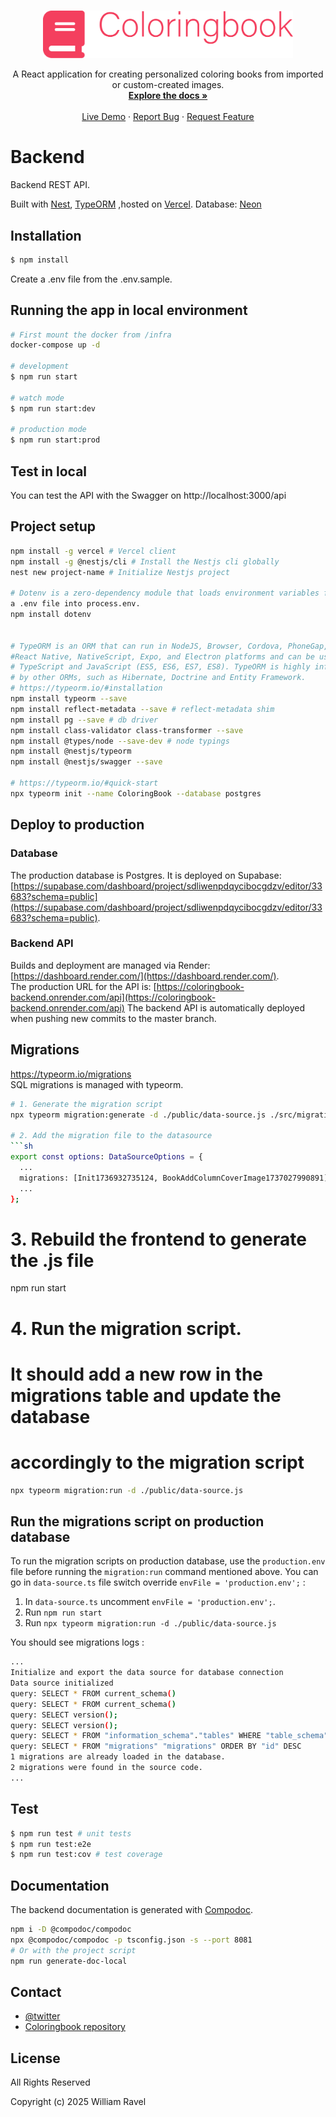 <br />
<p align="center">
<a href="../documents/images/coloringbook_logo_wide.png">
    <img src="../documents/images/coloringbook_logo_wide.png" alt="Coloring Book" width="400" >
  </a>

  <p align="center">
    A React application for creating personalized coloring books from imported or custom-created images.
    <br />
    <a href="https://github.com/willahh/coloringbook"><strong>Explore the docs »</strong></a>
    <br />
    <br />
    <a href="https://willahh.github.io/coloringbook/">Live Demo</a>
    ·
    <a href="https://github.com/willahh/coloringbook/issues">Report Bug</a>
    ·
    <a href="https://github.com/willahh/coloringbook/issues">Request Feature</a>
  </p>
</p>



# Backend
Backend REST API.

Built with [Nest](https://github.com/nestjs/nest), [TypeORM](https://typeorm.io) 
,hosted on [Vercel](https://vercel.com/). Database: [Neon](https://console.neon.tech/app/projects/icy-butterfly-57903853/branches/br-orange-art-a2b2bsgu/tables?database=neondb)



## Installation
```sh
$ npm install
````
Create a .env file from the .env.sample.

## Running the app in local environment
````sh
# First mount the docker from /infra
docker-compose up -d

# development
$ npm run start

# watch mode
$ npm run start:dev

# production mode
$ npm run start:prod
````

## Test in local
You can test the API with the Swagger on http://localhost:3000/api


## Project setup
```sh
npm install -g vercel # Vercel client
npm install -g @nestjs/cli # Install the Nestjs cli globally
nest new project-name # Initialize Nestjs project

# Dotenv is a zero-dependency module that loads environment variables from 
a .env file into process.env.
npm install dotenv


# TypeORM is an ORM that can run in NodeJS, Browser, Cordova, PhoneGap, Ionic, 
#React Native, NativeScript, Expo, and Electron platforms and can be used with 
# TypeScript and JavaScript (ES5, ES6, ES7, ES8). TypeORM is highly influenced
# by other ORMs, such as Hibernate, Doctrine and Entity Framework.
# https://typeorm.io/#installation
npm install typeorm --save
npm install reflect-metadata --save # reflect-metadata shim
npm install pg --save # db driver
npm install class-validator class-transformer --save 
npm install @types/node --save-dev # node typings
npm install @nestjs/typeorm
npm install @nestjs/swagger --save

# https://typeorm.io/#quick-start
npx typeorm init --name ColoringBook --database postgres 
```



## Deploy to production
### Database
The production database is Postgres. It is deployed on Supabase: [https://supabase.com/dashboard/project/sdliwenpdqycibocgdzv/editor/33683?schema=public](https://supabase.com/dashboard/project/sdliwenpdqycibocgdzv/editor/33683?schema=public).



### Backend API
Builds and deployment are managed via Render: [https://dashboard.render.com/](https://dashboard.render.com/).  
The production URL for the API is: [https://coloringbook-backend.onrender.com/api](https://coloringbook-backend.onrender.com/api)
The backend API is automatically deployed when pushing new commits to the master branch.



## Migrations
https://typeorm.io/migrations  
SQL migrations is managed with typeorm.  

```sh
# 1. Generate the migration script
npx typeorm migration:generate -d ./public/data-source.js ./src/migrations/init

# 2. Add the migration file to the datasource
```sh
export const options: DataSourceOptions = {
  ...
  migrations: [Init1736932735124, BookAddColumnCoverImage1737027990891],
  ...
};
```

# 3. Rebuild the frontend to generate the .js file
npm run start

# 4. Run the migration script.
# It should add a new row in the migrations table and update the database 
# accordingly to the migration script
```sh
npx typeorm migration:run -d ./public/data-source.js
```



## Run the migrations script on production database
To run the migration scripts on production database, use the `production.env` 
file before running the `migration:run` command mentioned above. You can
go in `data-source.ts` file switch override `envFile = 'production.env';` : 

1. In `data-source.ts` uncomment `envFile = 'production.env';`.
2. Run `npm run start` 
3. Run `npx typeorm migration:run -d ./public/data-source.js`

You should see migrations logs :
```sh
...
Initialize and export the data source for database connection
Data source initialized
query: SELECT * FROM current_schema()
query: SELECT * FROM current_schema()
query: SELECT version();
query: SELECT version();
query: SELECT * FROM "information_schema"."tables" WHERE "table_schema" = 'public' AND "table_name" = 'migrations'
query: SELECT * FROM "migrations" "migrations" ORDER BY "id" DESC
1 migrations are already loaded in the database.
2 migrations were found in the source code.
...
```


## Test

```bash
$ npm run test # unit tests
$ npm run test:e2e 
$ npm run test:cov # test coverage
```



## Documentation
The backend documentation is generated with [Compodoc](https://compodoc.app/).
````sh
npm i -D @compodoc/compodoc
npx @compodoc/compodoc -p tsconfig.json -s --port 8081
# Or with the project script
npm run generate-doc-local
````



## Contact
- [@twitter](https://twitter.com/willahhravel)
- [Coloringbook repository](https://github.com/willahh/coloringbook)



## License
All Rights Reserved

Copyright (c) 2025 William Ravel